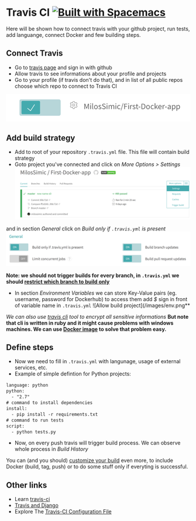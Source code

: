# Travis CI [![Built with Spacemacs](https://cdn.rawgit.com/syl20bnr/spacemacs/442d025779da2f62fc86c2082703697714db6514/assets/spacemacs-badge.svg)](http://spacemacs.org)
Here will be shown how to connect travis with your github project, run tests, add languange, connect Docker and few building steps.

## Connect Travis
* Go to [travis page](http://travis-ci.org/) and sign in with github
* Allow travis to see informations about your profile and projects
* Go to your profile (if travis don't do that), and in list of all public repos choose which repo to connect to Travis CI

![Allow build project](/images/allow_build.png)

## Add build strategy
* Add to root of your repository ```.travis.yml``` file. This file will contain build strategy
* Goto project you've connected and click on *More Options > Settings*
![Allow build project](/images/options.png)

and in section _General_ click on _Build only if ```.travis.yml``` is present_
![Allow build project](/images/allowed_options.png)

**Note: we should not trigger builds for every branch, in ```.travis.yml``` we should [restrict which branch to build only](https://docs.travis-ci.com/user/customizing-the-build/#Building-Specific-Branches)**

* In section _Environment Variables_ we can store Key-Value pairs (eg. username, password for Dockerhub) to access them add _$_ sign in front of variable name in ```.travis.yml```
![Allow build project](/images/env.png**

_We can also use [travis cli](https://docs.travis-ci.com/user/encryption-keys/) tool to encrypt all sensitive informations_ **But note that cli is written in ruby and it might cause problems with windows machines. We can use [Docker image](https://github.com/MilosSimic/mytravis) to solve that problem easy.**

## Define steps
* Now we need to fill in ```.travis.yml``` with langunage, usage of external services, etc.
* Example of simple defintion for Python projects:

```
language: python
python:
  - "2.7"
# command to install dependencies
install:
  - pip install -r requirements.txt
# command to run tests
script:
  - python tests.py
```

* Now, on every push travis will trigger build process. We can observe whole process in _Build History_

You can (and you should) [customize your build](https://docs.travis-ci.com/user/customizing-the-build) even more, to include Docker (build, tag, push) or to do some stuff only if everyting is successful.

## Other links
* Learn [travis-ci](https://github.com/dwyl/learn-travis/blob/master/README.md#environment-variables-travis.yml)
* [Travis and Django](https://godjango.com/25-travis-ci-and-coveralls/)
* Explore The [Travis-CI Configuration File](http://blog.tgrrtt.com/exploring-the-travisci-configuration-file)
